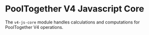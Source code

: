 # PoolTogether V4 Javascript Core 

The `v4-js-core` module handles calculations and computations for PoolTogether V4 operations.